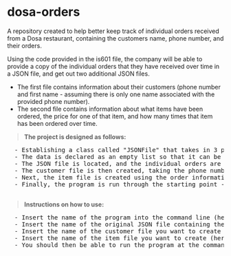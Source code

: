 # dosa-orders
A repository created to help better keep track of individual orders received from a Dosa restaurant, containing the customers name, phone number, and their orders.
 
Using the code provided in the is601 file, the company will be able to provide a copy of the individual orders that they have received over time in a JSON file, and get out two additional JSON files. 
- The first file contains information about their customers (phone number and first name - assuming there is only one name associated with the provided phone number).
- The second file contains information about what items have been ordered, the price for one of that item, and how many times that item has been ordered over time. 

> **The project is designed as follows:**
<pre>  - Establishing a class called "JSONFile" that takes in 3 parameters - the original file containing the compiled data for individual orders, the name of the file that the user wants created containing the customer information (in this case it is called customers.json), and the name of the file that the user would like to hold the information about their orders (here it is called items.json)
  - The data is declared as an empty list so that it can be loaded from the JSON file.
  - The JSON file is located, and the individual orders are loaded into Python (read from the file)
  - The customer file is then created, taking the phone number and name of the customer as strings from the original JSON file and loading them into a dictionary. The phone numbers are in the format ###-###-####.
  - Next, the item file is created using the order information from the original JSON file which stores each item as a dictionary where the key is the item name and the value is the item price and number of times it has been ordered.
  - Finally, the program is run through the starting point - main - containing the arseparse module components to provide a description of the program to the user, along with help functions to understand what each file does. The main function will print each file name so that the user knows what files they now have access to - specifically if the original file was able to be accessed and that the two new files have been successfully written.
  
</pre> 
> **Instructions on how to use:**
<pre>  - Insert the name of the program into the command line (here it would be is601.py)
  - Insert the name of the original JSON file containing the individual orders using a space after the program name
  - Insert the name of the customer file you want to create (here it is customers.json) using space after original file name
  - Insert the name of the item file you want to create (here it is items.json) using a space after the customer file
  - You should then be able to run the program at the command line and view if the each file has been successfully read or written
</pre>
    
